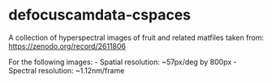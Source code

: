 # defocuscamdata-cspaces
A collection of hyperspectral images of fruit and related matfiles taken from: https://zenodo.org/record/2611806

For the following images:
    - Spatial resolution: ~57px/deg by 800px
    - Spectral resolution: ~1.12nm/frame

